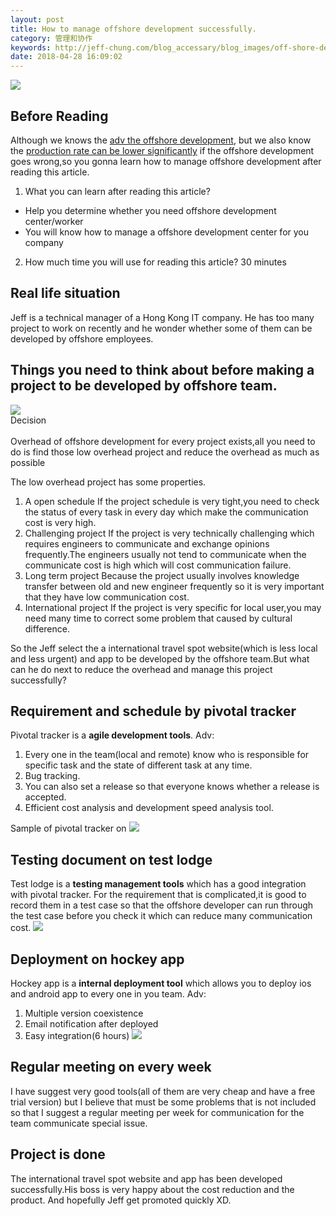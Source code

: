 ```yaml
---
layout: post
title: How to manage offshore development successfully.
category: 管理和协作
keywords: http://jeff-chung.com/blog_accessary/blog_images/off-shore-development/4.jpg
date: 2018-04-28 16:09:02
---
```


![ ](http://jeff-chung.com/blog_accessary/blog_images/off-shore-development/4.jpg)

## Before Reading

Although we knows the [adv the offshore development](http://www.umangsoftware.com/Advatanges_Outsourcing_software_development_india.htm),
but we also know the [production rate can be lower significantly](http://www.techrepublic.com/article/offshore-development-reduces-cost-decreases-production-cycle/) if the offshore development goes wrong,so you gonna learn how to manage offshore development after reading this article.

1.  What you can learn after reading this article?

* Help you determine whether you need offshore development center/worker
* You will know how to manage a offshore development center for you company

2.  How much time you will use for reading this article?
    30 minutes

## Real life situation

Jeff is a technical manager of a Hong Kong IT company.
He has too many project to work on recently and he wonder whether some of them can be developed by offshore employees.

## Things you need to think about before making a project to be developed by offshore team.

<div class="minipic-container">
<img class="minipic" src="http://jeff-chung.com/blog_accessary/writing_common_accessary/decision.jpg" />
<div class="minitext-container">
<div class="minipic-title">Decision</div><br />
<div class="minipic-content">Overhead of offshore development for every project exists,all you need to do is find those low overhead project and reduce the overhead as much as possible</div>
</div>
</div>

The low overhead project has some properties.

1.  A open schedule
    If the project schedule is very tight,you need to check the status of every task in every day which make the communication cost is very high.
2.  Challenging project
    If the project is very technically challenging which requires engineers to communicate and exchange opinions frequently.The engineers usually not tend to communicate when the communicate cost is high which will cost communication failure.
3.  Long term project
    Because the project usually involves knowledge transfer between old and new engineer frequently so it is very important that they have low communication cost.
4.  International project
    If the project is very specific for local user,you may need many time to correct some problem that caused by cultural difference.

So the Jeff select the a international travel spot website(which is less local and less urgent) and app to be developed by the offshore team.But what can he do next to reduce the overhead and manage this project successfully?

## Requirement and schedule by pivotal tracker

Pivotal tracker is a **agile development tools**.
Adv:

1.  Every one in the team(local and remote) know who is responsible for specific task and the state of different task at any time.
2.  Bug tracking.
3.  You can also set a release so that everyone knows whether a release is accepted.
4.  Efficient cost analysis and development speed analysis tool.

Sample of pivotal tracker on
![ ](http://jeff-chung.com/blog_accessary/blog_images/off-shore-development/1.jpg)

## Testing document on test lodge

Test lodge is a **testing management tools** which has a good integration with pivotal tracker.
For the requirement that is complicated,it is good to record them in a test case so that the offshore developer can run through the test case before you check it which can reduce many communication cost.
![ ](http://jeff-chung.com/blog_accessary/blog_images/off-shore-development/2.jpg)

## Deployment on hockey app

Hockey app is a **internal deployment tool** which allows you to deploy ios and android app to every one in you team.
Adv:

1.  Multiple version coexistence
2.  Email notification after deployed
3.  Easy integration(6 hours)
    ![ ](http://jeff-chung.com/blog_accessary/blog_images/off-shore-development/3.jpg)

## Regular meeting on every week

I have suggest very good tools(all of them are very cheap and have a free trial version) but I believe that must be some problems that is not included so that I suggest a regular meeting per week for communication for the team communicate special issue.

## Project is done

The international travel spot website and app has been developed successfully.His boss is very happy about the cost reduction and the product.
And hopefully Jeff get promoted quickly XD.
